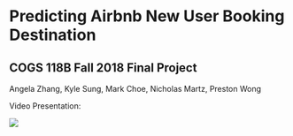 # Predicting Airbnb New User Booking Destination
## COGS 118B Fall 2018 Final Project
Angela Zhang, Kyle Sung, Mark Choe, Nicholas Martz, Preston Wong

Video Presentation:

[![](http://img.youtube.com/vi/KpG91P1-ZI8/0.jpg)](http://www.youtube.com/watch?v=KpG91P1-ZI8 "Presentation")
